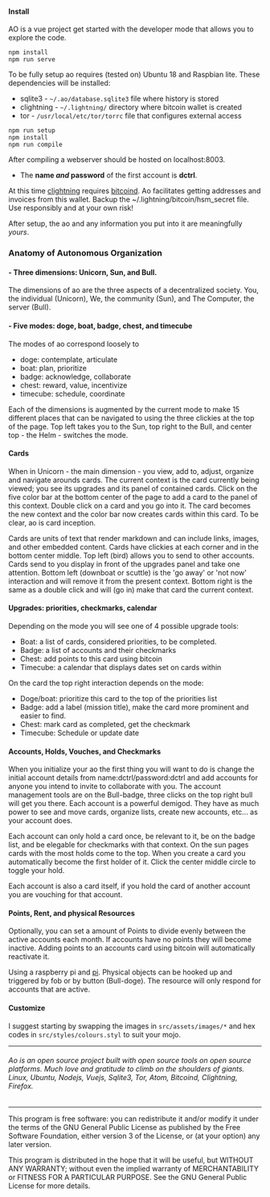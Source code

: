 
#### Install

AO is a vue project get started with the developer mode that allows you to explore the code.

```
npm install
npm run serve
```

To be fully setup ao requires (tested on) Ubuntu 18 and Raspbian lite. These dependencies will be installed:
- sqlite3 - `~/.ao/database.sqlite3` file where history is stored
- clightning - `~/.lightning/` directory where bitcoin wallet is created
- tor - `/usr/local/etc/tor/torrc` file that configures external access

```
npm run setup
npm install
npm run compile
```

After compiling a webserver should be hosted on localhost:8003.

- The **name *and* password** of the first account is **dctrl**.

At this time [clightning](https://github.com/ElementsProject/lightning) requires [bitcoind](https://www.bitcoin.org/download). Ao facilitates getting addresses and invoices from this wallet. Backup the ~/.lightning/bitcoin/hsm_secret file. Use responsibly and at your own risk!

After setup, the ao and any information you put into it are meaningfully *yours*.

### Anatomy of Autonomous Organization
#### - Three dimensions: Unicorn, Sun, and Bull.
The dimensions of ao are the three aspects of a decentralized society. You, the individual (Unicorn), We, the community (Sun), and The Computer, the server (Bull).
#### - Five modes: doge, boat, badge, chest, and timecube
The modes of ao correspond loosely to
- doge: contemplate, articulate
- boat: plan, prioritize
- badge: acknowledge, collaborate
- chest: reward, value, incentivize
- timecube: schedule, coordinate

Each of the dimensions is augmented by the current mode to make 15 different places that can be navigated to using the three clickies at the top of the page. Top left takes you to the Sun, top right to the Bull, and center top - the Helm - switches the mode.

#### Cards

When in Unicorn - the main dimension - you view, add to, adjust, organize and navigate arounds cards. The current context is the card currently being viewed; you see its upgrades and its panel of contained cards. Click on the five color bar at the bottom center of the page to add a card to the panel of this context. Double click on a card and you go into it. The card becomes the new context and the color bar now creates cards within this card. To be clear, ao is card inception.

Cards are units of text that render markdown and can include links, images, and other embedded content. Cards have clickies at each corner and in the bottom center middle. Top left (bird) allows you to send to other accounts. Cards send to you display in front of the upgrades panel and take one attention. Bottom left (downboat or scuttle) is the 'go away' or 'not now' interaction and will remove it from the present context. Bottom right is the same as a double click and will (go in) make that card the current context.

#### Upgrades: priorities, checkmarks, calendar

Depending on the mode you will see one of 4 possible upgrade tools:
- Boat: a list of cards, considered priorities, to be completed.
- Badge: a list of accounts and their checkmarks
- Chest: add points to this card using bitcoin
- Timecube: a calendar that displays dates set on cards within

On the card the top right interaction depends on the mode:
- Doge/boat: prioritize this card to the top of the priorities list
- Badge: add a label (mission title), make the card more prominent and easier to find.  
- Chest: mark card as completed, get the checkmark
- Timecube: Schedule or update date

#### Accounts, Holds, Vouches, and Checkmarks

When you initialize your ao the first thing you will want to do is change the initial account details from name:dctrl/password:dctrl and add accounts for anyone you intend to invite to collaborate with you. The account management tools are on the Bull-badge, three clicks on the top right bull will get you there. Each account is a powerful demigod. They have as much power to see and move cards, organize lists, create new accounts, etc... as your account does.

Each account can only hold a card once, be relevant to it, be on the badge list, and be elegable for checkmarks with that context. On the sun pages cards with the most holds come to the top. When you create a card you automatically become the first holder of it. Click the center middle circle to toggle your hold.

Each account is also a card itself, if you hold the card of another account you are vouching for that account.

#### Points, Rent, and physical Resources

Optionally, you can set a amount of Points to divide evenly between the active accounts each month. If accounts have no points they will become inactive. Adding points to an accounts card using bitcoin will automatically reactivate it.

Using a raspberry pi and [pi](https://github.com/autonomousorganization/pi). Physical objects can be hooked up and triggered by fob or by button (Bull-doge). The resource will only respond for accounts that are active.

<!-- #### Ao 2 Ao
*work in progress* -->

#### Customize
I suggest starting by swapping the images in `src/assets/images/*`  and hex codes in `src/styles/colours.styl` to suit your mojo.

***
###### Ao is an open source project built with open source tools on open source platforms. Much love and gratitude to climb on the shoulders of giants. Linux, Ubuntu, Nodejs, Vuejs, Sqlite3, Tor, Atom, Bitcoind, Clightning, Firefox.
***
This program is free software: you can redistribute it and/or modify
it under the terms of the GNU General Public License as published by
the Free Software Foundation, either version 3 of the License, or
(at your option) any later version.

This program is distributed in the hope that it will be useful,
but WITHOUT ANY WARRANTY; without even the implied warranty of
MERCHANTABILITY or FITNESS FOR A PARTICULAR PURPOSE.  See the
GNU General Public License for more details.
